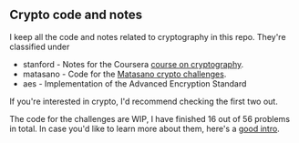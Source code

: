 Crypto code and notes
---

I keep all the code and notes related to cryptography in this repo. They're classified under

* stanford - Notes for the Coursera [course on cryptography](https://class.coursera.org/crypto-015).
* matasano - Code for the [Matasano crypto challenges](http://cryptopals.com).
* aes - Implementation of the Advanced Encryption Standard

If you're interested in crypto, I'd recommend checking the first two out.

The code for the challenges are WIP, I have finished 16 out of 56 problems in total. In case you'd like to learn more about them, here's a [good intro](https://blog.pinboard.in/2013/04/the_matasano_crypto_challenges/).

